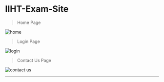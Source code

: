 # IIHT-Exam-Site
>Home Page


![home](https://user-images.githubusercontent.com/45584726/80854913-88018380-8c59-11ea-87ac-e5a69b80fc93.jpg)

>Login Page


![login](https://user-images.githubusercontent.com/45584726/80854876-2e995480-8c59-11ea-9c67-e8207be0986b.jpg)

>Contact Us Page


![contact us](https://user-images.githubusercontent.com/45584726/80854890-55578b00-8c59-11ea-9c85-cfb720475f91.jpg)

---
